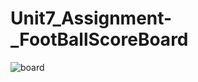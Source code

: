 # Unit7_Assignment-_FootBallScoreBoard

![board](https://user-images.githubusercontent.com/98675293/176385852-f2b575c3-b19c-4508-8082-3acf72c9abdd.JPG)
